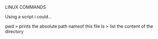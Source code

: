 LINUX COMMANDS

Using a script i could...

pwd > prints the absolute path nameof this file
ls > list the content of the directory
